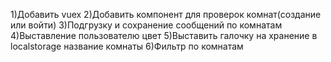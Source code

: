 1)Добавить vuex 
2)Добавить компонент для проверок комнат(создание или войти)
3)Подгрузку и сохранение сообщений по комнатам
4)Выставление пользователю цвет
5)Выставить галочку на хранение в localstorage название комнаты
6)Фильтр по комнатам